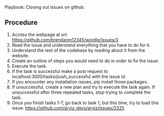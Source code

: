 Playbook: Closing out issues on github.

## Procedure

1. Access the webpage at url: https://github.com/brendanm12345/wordle/issues/3
2. Read the issue and understand everything that you have to do for it.
3. Understand the rest of the codebase by reading about it from the website.
4. Create an outline of steps you would need to do in order to fix the issue.
5. Execute the task.
6. If the task is successful make a post request to localhost:3000/tasks/push_successful with the issue id.
7. If you encounter any installation issues, pip install those packages.
8. If unsuccessful, create a new plan and try to execute the task again. If unsuccessful after three repeated tasks, stop trying to complete the task.
9. Once you finish tasks 1-7, go back to task 1, but this time, try to load this issue: https://github.com/arviz-devs/arviz/issues/2325
